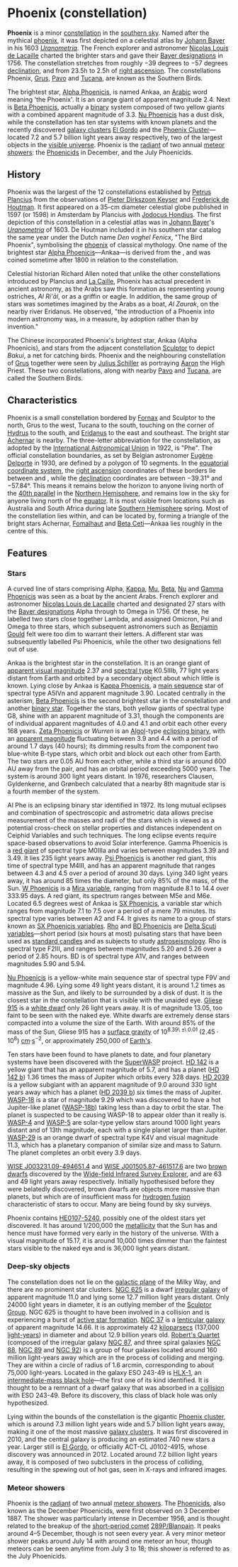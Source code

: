 # Phoenix (constellation)

**Phoenix** is a minor [constellation](constellation "wikilink") in the
[southern sky](southern_sky "wikilink"). Named after the mythical
[phoenix](Phoenix_(mythology) "wikilink"), it was first depicted on a
celestial atlas by [Johann Bayer](Johann_Bayer "wikilink") in his 1603
*[Uranometria](Uranometria "wikilink")*. The French explorer and
astronomer [Nicolas Louis de
Lacaille](Nicolas_Louis_de_Lacaille "wikilink") charted the brighter
stars and gave their [Bayer designations](Bayer_designation "wikilink")
in 1756. The constellation stretches from roughly −39 degrees to −57 degrees
[declination](declination "wikilink"), and from 23.5h to 2.5h of [right
ascension](right_ascension "wikilink"). The constellations Phoenix,
[Grus](Grus_(constellation) "wikilink"),
[Pavo](Pavo_(constellation) "wikilink") and [Tucana](Tucana "wikilink"),
are known as the Southern Birds.

The brightest star, [Alpha Phoenicis](Alpha_Phoenicis "wikilink"), is
named Ankaa, an [Arabic](Arabic "wikilink") word meaning 'the Phoenix'.
It is an orange giant of apparent magnitude 2.4. Next is [Beta
Phoenicis](Beta_Phoenicis "wikilink"), actually a
[binary](Binary_star "wikilink") system composed of two yellow giants
with a combined apparent magnitude of 3.3. [Nu
Phoenicis](Nu_Phoenicis "wikilink") has a dust disk, while the
constellation has ten star systems with known planets and the recently
discovered [galaxy clusters](galaxy_cluster "wikilink") [El
Gordo](El_Gordo_(galaxy_cluster) "wikilink") and the [Phoenix
Cluster](Phoenix_Cluster "wikilink")—located 7.2 and 5.7 billion light
years away respectively, two of the largest objects in the [visible
universe](visible_universe "wikilink"). Phoenix is the
[radiant](radiant_(meteor_shower) "wikilink") of two annual [meteor
showers](meteor_shower "wikilink"): the
[Phoenicids](Phoenicids "wikilink") in December, and the July
Phoenicids.

## History

Phoenix was the largest of the 12 constellations established by [Petrus
Plancius](Petrus_Plancius "wikilink") from the observations of [Pieter
Dirkszoon Keyser](Pieter_Dirkszoon_Keyser "wikilink") and [Frederick de
Houtman](Frederick_de_Houtman "wikilink"). It first appeared on a 35-cm
diameter celestial globe published in 1597 (or 1598) in Amsterdam by
Plancius with [Jodocus Hondius](Jodocus_Hondius "wikilink"). The first
depiction of this constellation in a celestial atlas was in [Johann
Bayer](Johann_Bayer "wikilink")'s
*[Uranometria](Uranometria "wikilink")* of 1603. De Houtman included
it in his southern star catalog the same year under the Dutch name *Den
voghel Fenicx*, "The Bird Phoenix", symbolising the
[phoenix](Phoenix_(mythology) "wikilink") of classical mythology. One
name of the brightest star [Alpha
Phoenicis](Alpha_Phoenicis "wikilink")—Ankaa—is derived from the , and
was coined sometime after 1800 in relation to the constellation.

Celestial historian Richard Allen noted that unlike the other
constellations introduced by Plancius and [La
Caille](La_Caille "wikilink"), Phoenix has actual precedent in ancient
astronomy, as the Arabs saw this formation as representing young
ostriches, *Al Ri'āl*, or as a griffin or eagle. In addition, the
same group of stars was sometimes imagined by the Arabs as a boat, *Al
Zaurak*, on the nearby river Eridanus. He observed, "the introduction
of a Phoenix into modern astronomy was, in a measure, by adoption rather
than by invention."

The Chinese incorporated Phoenix's brightest star, Ankaa (Alpha
Phoenicis), and stars from the adjacent constellation
[Sculptor](Sculptor_(constellation) "wikilink") to depict *Bakui*, a net
for catching birds. Phoenix and the neighbouring constellation of
[Grus](Grus_(constellation) "wikilink") together were seen by [Julius
Schiller](Julius_Schiller "wikilink") as portraying
[Aaron](Aaron "wikilink") the High Priest. These two constellations,
along with nearby [Pavo](Pavo_(constellation) "wikilink") and
[Tucana](Tucana "wikilink"), are called the Southern Birds.

## Characteristics

Phoenix is a small constellation bordered by [Fornax](Fornax "wikilink")
and Sculptor to the north, Grus to the west, Tucana to the south,
touching on the corner of [Hydrus](Hydrus "wikilink") to the south, and
[Eridanus](Eridanus_(constellation) "wikilink") to the east and
southeast. The bright star [Achernar](Achernar "wikilink") is
nearby. The three-letter abbreviation for the constellation, as
adopted by the [International Astronomical
Union](International_Astronomical_Union "wikilink") in 1922, is
"Phe". The official constellation boundaries, as set by Belgian
astronomer [Eugène Delporte](Eugène_Joseph_Delporte "wikilink") in 1930,
are defined by a polygon of 10 segments. In the [equatorial coordinate
system](equatorial_coordinate_system "wikilink"), the [right
ascension](right_ascension "wikilink") coordinates of these borders lie
between and , while the [declination](declination "wikilink")
coordinates are between −39.31° and −57.84°. This means it remains
below the horizon to anyone living north of the [40th
parallel](40th_parallel_north "wikilink") in the [Northern
Hemisphere](Northern_Hemisphere "wikilink"), and remains low in the sky
for anyone living north of the [equator](equator "wikilink"). It is most
visible from locations such as Australia and South Africa during late
[Southern Hemisphere](Southern_Hemisphere "wikilink") spring. Most
of the constellation lies within, and can be located by, forming a
triangle of the bright stars Achernar, [Fomalhaut](Fomalhaut "wikilink")
and [Beta Ceti](Beta_Ceti "wikilink")—Ankaa lies roughly in the centre
of this.

## Features

### Stars

A curved line of stars comprising Alpha,
[Kappa](Kappa_Phoenicis "wikilink"), [Mu](Mu_Phoenicis "wikilink"),
[Beta](Beta_Phoenicis "wikilink"), [Nu](Nu_Phoenicis "wikilink") and
[Gamma Phoenicis](Gamma_Phoenicis "wikilink") was seen as a boat by the
ancient Arabs. French explorer and astronomer [Nicolas Louis de
Lacaille](Nicolas_Louis_de_Lacaille "wikilink") charted and designated
27 stars with the [Bayer designations](Bayer_designation "wikilink")
Alpha through to Omega in 1756. Of these, he labelled two stars close
together Lambda, and assigned Omicron, Psi and Omega to three stars,
which subsequent astronomers such as [Benjamin
Gould](Benjamin_Apthorp_Gould "wikilink") felt were too dim to warrant
their letters. A different star was subsequently labelled Psi Phoenicis,
while the other two designations fell out of use.

Ankaa is the brightest star in the constellation. It is an orange giant
of [apparent visual magnitude](apparent_visual_magnitude "wikilink")
2.37 and [spectral type](Stellar_classification "wikilink")
K0.5IIIb, 77 light years distant from Earth and orbited by a
secondary object about which little is known. Lying close by Ankaa
is [Kappa Phoenicis](Kappa_Phoenicis "wikilink"), a [main
sequence](main_sequence "wikilink") star of spectral type A5IVn and
apparent magnitude 3.90. Located centrally in the asterism,
[Beta Phoenicis](Beta_Phoenicis "wikilink") is the second brightest star
in the constellation and another [binary star](binary_star "wikilink").
Together the stars, both yellow giants of spectral type G8, shine with
an apparent magnitude of 3.31, though the components are of individual
apparent magnitudes of 4.0 and 4.1 and orbit each other every 168
years. [Zeta Phoenicis](Zeta_Phoenicis "wikilink") or *Wurren*
is an [Algol](Algol_variable "wikilink")-type [eclipsing
binary](Binary_star#Eclipsing_binaries "wikilink"), with an [apparent
magnitude](apparent_magnitude "wikilink") fluctuating between 3.9 and
4.4 with a period of around 1.7 days (40 hours); its dimming results
from the component two blue-white B-type stars, which orbit and block
out each other from Earth. The two stars are 0.05 AU from each other,
while a third star is around 600 AU away from the pair, and has an
orbital period exceeding 5000 years. The system is around 300 light
years distant. In 1976, researchers Clausen, Gyldenkerne, and
Grønbech calculated that a nearby 8th magnitude star is a fourth member
of the system.

AI Phe is an eclipsing binary star identified in 1972. Its long mutual
eclipses and combination of spectroscopic and astrometric data allows
precise measurement of the masses and radii of the stars which is
viewed as a potential cross-check on stellar properties and distances
independent on Ceiphid Variables and such techniques. The long eclipse
events require space-based observations to avoid Solar interference.
Gamma Phoenicis is a [red giant](red_giant "wikilink") of spectral type
M0IIIa and varies between magnitudes 3.39 and 3.49. It lies 235
light years away. [Psi Phoenicis](Psi_Phoenicis "wikilink") is
another red giant, this time of spectral type M4III, and has an
apparent magnitude that ranges between 4.3 and 4.5 over a period of
around 30 days. Lying 340 light years away, it has around 85
times the diameter, but only 85% of the mass, of the Sun. [W
Phoenicis](W_Phoenicis "wikilink") is a [Mira
variable](Mira_variable "wikilink"), ranging from magnitude 8.1 to 14.4
over 333.95 days. A red giant, its spectrum ranges between M5e and
M6e. Located 6.5 degrees west of Ankaa is [SX
Phoenicis](SX_Phoenicis "wikilink"), a variable star which ranges from
magnitude 7.1 to 7.5 over a period of a mere 79 minutes. Its spectral
type varies between A2 and F4. It gives its name to a group of stars
known as [SX Phoenicis variables](SX_Phoenicis_variable "wikilink").
[Rho](Rho_Phoenicis "wikilink") and [BD
Phoenicis](BD_Phoenicis "wikilink") are [Delta Scuti
variables](Delta_Scuti_variable "wikilink")—short period (six hours at
most) pulsating stars that have been used as [standard
candles](Cosmic_distance_ladder#Standard_candles "wikilink") and as
subjects to study [astroseismology](astroseismology "wikilink"). Rho
is spectral type F2III, and ranges between magnitudes 5.20 and 5.26
over a period of 2.85 hours. BD is of spectral type A1V, and
ranges between magnitudes 5.90 and 5.94.

[Nu Phoenicis](Nu_Phoenicis "wikilink") is a yellow-white main sequence
star of spectral type F9V and magnitude 4.96. Lying some 49 light
years distant, it is around 1.2 times as massive as the Sun, and
likely to be surrounded by a disk of dust. It is the closest star in
the constellation that is visible with the unaided eye. [Gliese
915](Gliese_915 "wikilink") is a [white dwarf](white_dwarf "wikilink")
only 26 light years away. It is of magnitude 13.05, too faint to be seen
with the naked eye. White dwarfs are extremely dense stars compacted
into a volume the size of the Earth. With around 85% of the mass of
the Sun, Gliese 915 has a [surface gravity](surface_gravity "wikilink")
of 10<sup>8.39\ ±\ 0.01</sup> (2.45 · 10<sup>8</sup>)
[cm](centimetre "wikilink")·[s](second "wikilink")<sup>−2</sup>, or
approximately 250,000 of [Earth's](Earth's_gravity "wikilink").

Ten stars have been found to have planets to date, and four planetary
systems have been discovered with the [SuperWASP](SuperWASP "wikilink")
project. [HD 142](HD_142 "wikilink") is a yellow giant that has an
apparent magnitude of 5.7, and has a planet ([HD 142
b](HD_142_b "wikilink")) 1.36 times the mass of Jupiter which orbits
every 328 days. [HD 2039](HD_2039 "wikilink") is a yellow subgiant
with an apparent magnitude of 9.0 around 330 light years away which has
a planet ([HD 2039 b](HD_2039_b "wikilink")) six times the mass of
Jupiter. [WASP-18](WASP-18 "wikilink") is a star of magnitude 9.29 which
was discovered to have a hot Jupiter-like planet
([WASP-18b](WASP-18b "wikilink")) taking less than a day to orbit the
star. The planet is suspected to be causing WASP-18 to appear older
than it really is. [WASP-4](WASP-4 "wikilink") and
[WASP-5](WASP-5 "wikilink") are solar-type yellow stars around 1000
light years distant and of 13th magnitude, each with a single planet
larger than Jupiter. [WASP-29](WASP-29 "wikilink") is an orange
dwarf of spectral type K4V and visual magnitude 11.3, which has a
planetary companion of similar size and mass to Saturn. The planet
completes an orbit every 3.9 days.

[WISE J003231.09-494651.4](List_of_brown_dwarfs "wikilink") and [WISE
J001505.87-461517.6](List_of_brown_dwarfs "wikilink") are two [brown
dwarfs](brown_dwarf "wikilink") discovered by the [Wide-field Infrared
Survey Explorer](Wide-field_Infrared_Survey_Explorer "wikilink"), and
are 63 and 49 light years away respectively. Initially hypothesised
before they were belatedly discovered, brown dwarfs are objects more
massive than planets, but which are of insufficient mass for [hydrogen
fusion](Nuclear_fusion "wikilink") characteristic of stars to occur.
Many are being found by sky surveys.

Phoenix contains [HE0107-5240](HE0107-5240 "wikilink"), possibly one of
the oldest stars yet discovered. It has around 1/200,000 the
[metallicity](metallicity "wikilink") that the Sun has and hence must
have formed very early in the history of the universe. With a visual
magnitude of 15.17, it is around 10,000 times dimmer than the
faintest stars visible to the naked eye and is 36,000 light years
distant.

### Deep-sky objects

The constellation does not lie on the [galactic
plane](galactic_plane "wikilink") of the Milky Way, and there are no
prominent star clusters. [NGC 625](NGC_625 "wikilink") is a dwarf
[irregular galaxy](irregular_galaxy "wikilink") of apparent magnitude
11.0 and lying some 12.7 million light years distant. Only 24000 light
years in diameter, it is an outlying member of the [Sculptor
Group](Sculptor_Group "wikilink"). NGC 625 is thought to have been
involved in a collision and is experiencing a burst of [active star
formation](Active_galactic_nucleus "wikilink"). [NGC
37](NGC_37 "wikilink") is a [lenticular
galaxy](lenticular_galaxy "wikilink") of apparent magnitude 14.66. It is
approximately 42 [kiloparsecs](kiloparsecs "wikilink") (137,000
[light-years](light-years "wikilink")) in diameter and about 12.9
billion years old. [Robert's Quartet](Robert's_Quartet "wikilink")
(composed of the irregular galaxy [NGC 87](NGC_87 "wikilink"), and three
spiral galaxies [NGC 88](NGC_88 "wikilink"), [NGC 89](NGC_89 "wikilink")
and [NGC 92](NGC_92 "wikilink")) is a group of four galaxies located
around 160 million light-years away which are in the process of
colliding and merging. They are within a circle of radius of 1.6 arcmin,
corresponding to about 75,000 light-years. Located in the galaxy ESO
243-49 is [HLX-1](HLX-1 "wikilink"), an [intermediate-mass black
hole](intermediate-mass_black_hole "wikilink")—the first one of its kind
identified. It is thought to be a remnant of a dwarf galaxy that was
absorbed in a [collision](Interacting_galaxy "wikilink") with ESO
243-49. Before its discovery, this class of black hole was only
hypothesized.

Lying within the bounds of the constellation is the gigantic [Phoenix
cluster](Phoenix_cluster "wikilink"), which is around 7.3 million light
years wide and 5.7 billion light years away, making it one of the most
massive [galaxy clusters](galaxy_cluster "wikilink"). It was first
discovered in 2010, and the central galaxy is producing an estimated 740
new stars a year. Larger still is [El
Gordo](El_Gordo_(galaxy_cluster) "wikilink"), or officially ACT-CL
J0102-4915, whose discovery was announced in 2012. Located around
7.2 billion light years away, it is composed of two subclusters in the
process of colliding, resulting in the spewing out of hot gas, seen in
X-rays and infrared images.

### Meteor showers

Phoenix is the [radiant](radiant_(meteor_shower) "wikilink") of two
annual [meteor showers](meteor_shower "wikilink"). The
[Phoenicids](Phoenicids "wikilink"), also known as the December
Phoenicids, were first observed on 3 December 1887. The shower was
particularly intense in December 1956, and is thought related to the
breakup of the [short-period comet](short-period_comet "wikilink")
[289P/Blanpain](289P/Blanpain "wikilink"). It peaks around 4–5 December,
though is not seen every year. A very minor meteor shower peaks
around July 14 with around one meteor an hour, though meteors can be
seen anytime from July 3 to 18; this shower is referred to as the July
Phoenicids.